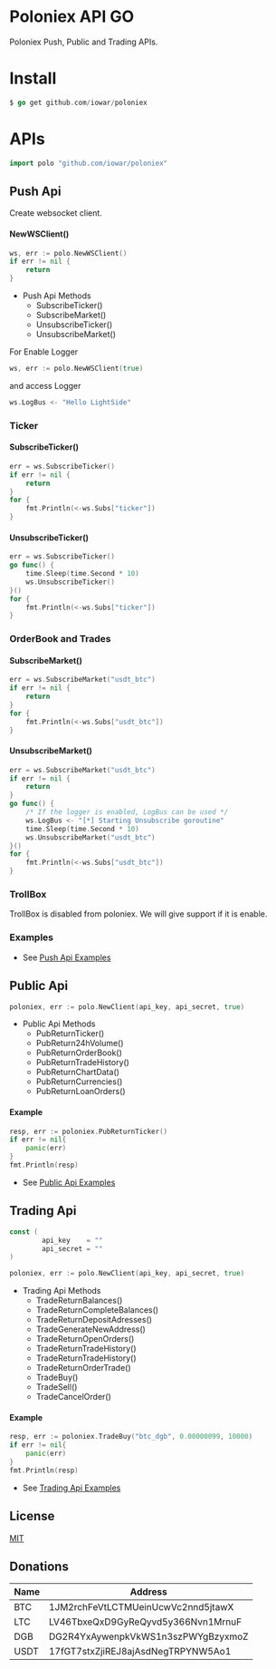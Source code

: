 # Poloniex API GO
Poloniex Push, Public and Trading APIs.
# Install
~~~ go
$ go get github.com/iowar/poloniex
~~~ 

# APIs
~~~go
import polo "github.com/iowar/poloniex"
~~~
## Push Api
Create websocket client.
#### NewWSClient()
~~~go
ws, err := polo.NewWSClient()
if err != nil {
    return
}
~~~
* Push Api Methods
    * SubscribeTicker()
    * SubscribeMarket()
    * UnsubscribeTicker()
    * UnsubscribeMarket()

For Enable Logger 
~~~go
ws, err := polo.NewWSClient(true)
~~~
and access Logger
~~~go
ws.LogBus <- "Hello LightSide"
~~~



### Ticker
#### SubscribeTicker()
~~~go
err = ws.SubscribeTicker()
if err != nil {
    return
}
for {
    fmt.Println(<-ws.Subs["ticker"])
}
~~~
#### UnsubscribeTicker()
~~~go
err = ws.SubscribeTicker()
go func() {
    time.Sleep(time.Second * 10)
    ws.UnsubscribeTicker()
}()
for {
    fmt.Println(<-ws.Subs["ticker"])
}
~~~

### OrderBook and Trades
#### SubscribeMarket()
~~~go
err = ws.SubscribeMarket("usdt_btc")
if err != nil {
    return
}
for {
    fmt.Println(<-ws.Subs["usdt_btc"])
}
~~~
#### UnsubscribeMarket()
~~~go
err = ws.SubscribeMarket("usdt_btc")
if err != nil {
    return
}
go func() {
    /* If the logger is enabled, LogBus can be used */
    ws.LogBus <- "[*] Starting Unsubscribe goroutine"
    time.Sleep(time.Second * 10)
    ws.UnsubscribeMarket("usdt_btc")
}()
for {
    fmt.Println(<-ws.Subs["usdt_btc"])
}
~~~~

### TrollBox
TrollBox is disabled from poloniex. We will give support if it is enable.

### Examples
* See [Push Api Examples](https://github.com/iowar/poloniex/examples/push)

## Public Api
~~~go
poloniex, err := polo.NewClient(api_key, api_secret, true)
~~~
* Public Api Methods
    * PubReturnTicker()
    * PubReturn24hVolume()
    * PubReturnOrderBook()
    * PubReturnTradeHistory()
    * PubReturnChartData()
    * PubReturnCurrencies()
    * PubReturnLoanOrders()
    
#### Example
~~~go
resp, err := poloniex.PubReturnTicker()
if err != nil{
    panic(err)
}
fmt.Println(resp)
~~~
* See [Public Api Examples](https://github.com/iowar/poloniex/examples/public)

## Trading Api
~~~go
const (
        api_key    = ""
        api_secret = ""
)
~~~
~~~go
poloniex, err := polo.NewClient(api_key, api_secret, true)
~~~ 

* Trading Api Methods
    * TradeReturnBalances()
    * TradeReturnCompleteBalances()
    * TradeReturnDepositAdresses()
    * TradeGenerateNewAddress()
    * TradeReturnOpenOrders()
    * TradeReturnTradeHistory()
    * TradeReturnTradeHistory()
    * TradeReturnOrderTrade()
    * TradeBuy()
    * TradeSell()
    * TradeCancelOrder()

#### Example
~~~go
resp, err := poloniex.TradeBuy("btc_dgb", 0.00000099, 10000)
if err != nil{
    panic(err)
}
fmt.Println(resp)
~~~
* See [Trading Api Examples](https://github.com/iowar/poloniex/examples/trading)

License
----
[MIT](https://github.com/iowar/poloniex/LICENSE)


## Donations

| Name | Address |
| ------ | ------ |
| BTC | 1JM2rchFeVtLCTMUeinUcwVc2nnd5jtawX |
| LTC | LV46TbxeQxD9GyReQyvd5y366Nvn1MrnuF |
| DGB | DG2R4YxAywenpkVkWS1n3szPWYgBzyxmoZ |
| USDT | 17fGT7stxZjiREJ8ajAsdNegTRPYNW5Ao1 |

